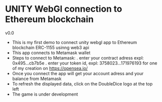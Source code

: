 # UNITY WebGl connection to Ethereum blockchain
 v0.0

- This is my first demo to connect unity webgl app to Ethereum blockchain ERC-1155 usinng web3 api
- This app connects to Metamask wallet
- Steps to connect to Metamask:
	. enter your contract adress expl: 0x495...cb7b5e
	. enter your token id, expl: 3758023...171976193 for one of my creation on https://opensea.io/
- Once you connect the app will get your account adress and your balance from Metamask 
- To refresh the displayed data, click on the DoubleDice logo at the top left
- The game is under development
